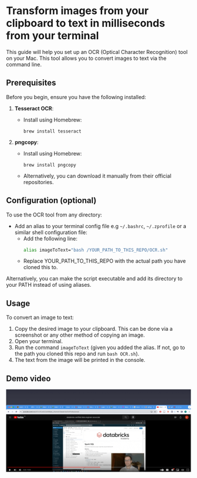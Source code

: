 # Transform images from your clipboard to text in milliseconds from your terminal
This guide will help you set up an OCR (Optical Character Recognition) tool on your Mac. This tool allows you to convert images to text via the command line.

## Prerequisites

Before you begin, ensure you have the following installed:

1. **Tesseract OCR**: 
   - Install using Homebrew: 
     ```
     brew install tesseract
     ```

2. **pngcopy**: 
   - Install using Homebrew:
     ```
     brew install pngcopy
     ```
   - Alternatively, you can download it manually from their official repositories.

## Configuration (optional)

To use the OCR tool from any directory:

-  Add an alias to your terminal config file e.g `~/.bashrc`, `~/.zprofile` or a similar shell configuration file:
   - Add the following line:
     ```bash
     alias imageToText="bash /YOUR_PATH_TO_THIS_REPO/OCR.sh"
     ```
   - Replace YOUR_PATH_TO_THIS_REPO with the actual path you have cloned this to.

Alternatively, you can make the script executable and add its directory to your PATH instead of using aliases.

## Usage

To convert an image to text:

1. Copy the desired image to your clipboard. This can be done via a screenshot or any other method of copying an image.
2. Open your terminal.
3. Run the command `imageToText` (given you added the alias. If not, go to the path you cloned this repo and run `bash OCR.sh`).
4. The text from the image will be printed in the console.

## Demo video
![OCR-demo](imageToText_demo.gif)
